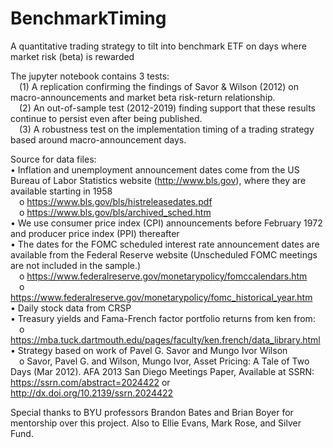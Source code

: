 # BenchmarkTiming
A quantitative trading strategy to tilt into benchmark ETF on days where market risk (beta) is rewarded

The jupyter notebook contains 3 tests:<br />
  &emsp;(1) A replication confirming the findings of Savor & Wilson (2012) on macro-announcements and market beta risk-return relationship.<br />
  &emsp;(2) An out-of-sample test (2012-2019) finding support that these results continue to persist even after being published.<br />
  &emsp;(3) A robustness test on the implementation timing of a trading strategy based around macro-announcement days.

Source for data files: <br />
•	Inflation and unemployment announcement dates come from the US Bureau of Labor Statistics website (http://www.bls.gov), where they are available starting in 1958<br />
  &emsp;o	https://www.bls.gov/bls/histreleasedates.pdf<br />
  &emsp;o	https://www.bls.gov/bls/archived_sched.htm<br />
•	We use consumer price index (CPI) announcements before February 1972 and producer price index (PPI) thereafter<br />
•	The dates for the FOMC scheduled interest rate announcement dates are available from the Federal Reserve website (Unscheduled FOMC meetings are not included in the sample.)<br />     &emsp;o https://www.federalreserve.gov/monetarypolicy/fomccalendars.htm<br />
  &emsp;o https://www.federalreserve.gov/monetarypolicy/fomc_historical_year.htm<br />
• Daily stock data from CRSP<br />
• Treasury yields and Fama-French factor portfolio returns from ken from:<br />
  &emsp;o https://mba.tuck.dartmouth.edu/pages/faculty/ken.french/data_library.html<br />
•	Strategy based on work of Pavel G. Savor and Mungo Ivor Wilson<br />
  &emsp;o Savor, Pavel G. and Wilson, Mungo Ivor, Asset Pricing: A Tale of Two Days (Mar 2012). AFA 2013 San Diego Meetings Paper, Available at SSRN:     <br />   https://ssrn.com/abstract=2024422 or http://dx.doi.org/10.2139/ssrn.2024422
  
Special thanks to BYU professors Brandon Bates and Brian Boyer for mentorship over this project.
Also to Ellie Evans, Mark Rose, and Silver Fund.

